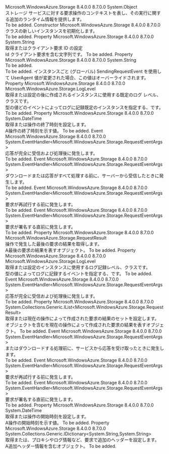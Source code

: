 <Type Name="OperationContext" FullName="Microsoft.WindowsAzure.Storage.OperationContext">
  <TypeSignature Language="C#" Value="public sealed class OperationContext" />
  <TypeSignature Language="ILAsm" Value=".class public auto ansi sealed OperationContext extends System.Object" />
  <TypeSignature Language="DocId" Value="T:Microsoft.WindowsAzure.Storage.OperationContext" />
  <TypeSignature Language="VB.NET" Value="Public NotInheritable Class OperationContext" />
  <TypeSignature Language="F#" Value="type OperationContext = class" />
  <AssemblyInfo>
    <AssemblyName>Microsoft.WindowsAzure.Storage</AssemblyName>
    <AssemblyVersion>8.4.0.0</AssemblyVersion>
    <AssemblyVersion>8.7.0.0</AssemblyVersion>
  </AssemblyInfo>
  <Base>
    <BaseTypeName>System.Object</BaseTypeName>
  </Base>
  <Interfaces />
  <Docs>
    <summary>
            ストレージ サービスに対する要求操作のコンテキストを表し、その実行に関する追加のランタイム情報を提供します。
            </summary>
    <remarks>To be added.</remarks>
  </Docs>
  <Members>
    <Member MemberName=".ctor">
      <MemberSignature Language="C#" Value="public OperationContext ();" />
      <MemberSignature Language="ILAsm" Value=".method public hidebysig specialname rtspecialname instance void .ctor() cil managed" />
      <MemberSignature Language="DocId" Value="M:Microsoft.WindowsAzure.Storage.OperationContext.#ctor" />
      <MemberSignature Language="VB.NET" Value="Public Sub New ()" />
      <MemberType>Constructor</MemberType>
      <AssemblyInfo>
        <AssemblyName>Microsoft.WindowsAzure.Storage</AssemblyName>
        <AssemblyVersion>8.4.0.0</AssemblyVersion>
        <AssemblyVersion>8.7.0.0</AssemblyVersion>
      </AssemblyInfo>
      <Parameters />
      <Docs>
        <summary>
            <see cref="T:Microsoft.WindowsAzure.Storage.OperationContext" /> クラスの新しいインスタンスを初期化します。
            </summary>
        <remarks>To be added.</remarks>
      </Docs>
    </Member>
    <Member MemberName="ClientRequestID">
      <MemberSignature Language="C#" Value="public string ClientRequestID { get; set; }" />
      <MemberSignature Language="ILAsm" Value=".property instance string ClientRequestID" />
      <MemberSignature Language="DocId" Value="P:Microsoft.WindowsAzure.Storage.OperationContext.ClientRequestID" />
      <MemberSignature Language="VB.NET" Value="Public Property ClientRequestID As String" />
      <MemberSignature Language="F#" Value="member this.ClientRequestID : string with get, set" Usage="Microsoft.WindowsAzure.Storage.OperationContext.ClientRequestID" />
      <MemberType>Property</MemberType>
      <AssemblyInfo>
        <AssemblyName>Microsoft.WindowsAzure.Storage</AssemblyName>
        <AssemblyVersion>8.4.0.0</AssemblyVersion>
        <AssemblyVersion>8.7.0.0</AssemblyVersion>
      </AssemblyInfo>
      <ReturnValue>
        <ReturnType>System.String</ReturnType>
      </ReturnValue>
      <Docs>
        <summary>
            取得またはクライアント要求 ID の設定
            </summary>
        <value>Id クライアント要求を含む文字列です。</value>
        <remarks>To be added.</remarks>
      </Docs>
    </Member>
    <Member MemberName="CustomUserAgent">
      <MemberSignature Language="C#" Value="public string CustomUserAgent { get; set; }" />
      <MemberSignature Language="ILAsm" Value=".property instance string CustomUserAgent" />
      <MemberSignature Language="DocId" Value="P:Microsoft.WindowsAzure.Storage.OperationContext.CustomUserAgent" />
      <MemberSignature Language="VB.NET" Value="Public Property CustomUserAgent As String" />
      <MemberSignature Language="F#" Value="member this.CustomUserAgent : string with get, set" Usage="Microsoft.WindowsAzure.Storage.OperationContext.CustomUserAgent" />
      <MemberType>Property</MemberType>
      <AssemblyInfo>
        <AssemblyName>Microsoft.WindowsAzure.Storage</AssemblyName>
        <AssemblyVersion>8.4.0.0</AssemblyVersion>
        <AssemblyVersion>8.7.0.0</AssemblyVersion>
      </AssemblyInfo>
      <ReturnValue>
        <ReturnType>System.String</ReturnType>
      </ReturnValue>
      <Docs>
        <summary>To be added.</summary>
        <value>To be added.</value>
        <remarks>インスタンスごと (グローバル) SendingRequestEvent を使用して UserAgent 値が変更された場合、この値はオーバーライドされます。</remarks>
      </Docs>
    </Member>
    <Member MemberName="DefaultLogLevel">
      <MemberSignature Language="C#" Value="public static Microsoft.WindowsAzure.Storage.LogLevel DefaultLogLevel { get; set; }" />
      <MemberSignature Language="ILAsm" Value=".property valuetype Microsoft.WindowsAzure.Storage.LogLevel DefaultLogLevel" />
      <MemberSignature Language="DocId" Value="P:Microsoft.WindowsAzure.Storage.OperationContext.DefaultLogLevel" />
      <MemberSignature Language="VB.NET" Value="Public Shared Property DefaultLogLevel As LogLevel" />
      <MemberSignature Language="F#" Value="member this.DefaultLogLevel : Microsoft.WindowsAzure.Storage.LogLevel with get, set" Usage="Microsoft.WindowsAzure.Storage.OperationContext.DefaultLogLevel" />
      <MemberType>Property</MemberType>
      <AssemblyInfo>
        <AssemblyName>Microsoft.WindowsAzure.Storage</AssemblyName>
        <AssemblyVersion>8.4.0.0</AssemblyVersion>
        <AssemblyVersion>8.7.0.0</AssemblyVersion>
      </AssemblyInfo>
      <ReturnValue>
        <ReturnType>Microsoft.WindowsAzure.Storage.LogLevel</ReturnType>
      </ReturnValue>
      <Docs>
        <summary>
            取得または設定の後に作成されるインスタンスに使用する既定のログ レベル、<see cref="T:Microsoft.WindowsAzure.Storage.OperationContext" />クラスです。
            </summary>
        <value>型の値<see cref="P:Microsoft.WindowsAzure.Storage.OperationContext.LogLevel" />どのイベントによってログに記録既定のインスタンスを指定する、<see cref="T:Microsoft.WindowsAzure.Storage.OperationContext" />です。</value>
        <remarks>To be added.</remarks>
      </Docs>
    </Member>
    <Member MemberName="EndTime">
      <MemberSignature Language="C#" Value="public DateTime EndTime { get; set; }" />
      <MemberSignature Language="ILAsm" Value=".property instance valuetype System.DateTime EndTime" />
      <MemberSignature Language="DocId" Value="P:Microsoft.WindowsAzure.Storage.OperationContext.EndTime" />
      <MemberSignature Language="VB.NET" Value="Public Property EndTime As DateTime" />
      <MemberSignature Language="F#" Value="member this.EndTime : DateTime with get, set" Usage="Microsoft.WindowsAzure.Storage.OperationContext.EndTime" />
      <MemberType>Property</MemberType>
      <AssemblyInfo>
        <AssemblyName>Microsoft.WindowsAzure.Storage</AssemblyName>
        <AssemblyVersion>8.4.0.0</AssemblyVersion>
        <AssemblyVersion>8.7.0.0</AssemblyVersion>
      </AssemblyInfo>
      <ReturnValue>
        <ReturnType>System.DateTime</ReturnType>
      </ReturnValue>
      <Docs>
        <summary>
            取得または操作の終了時刻を設定します。
            </summary>
        <value>A<see cref="T:System.DateTime" />操作の終了時刻を示す値。</value>
        <remarks>To be added.</remarks>
      </Docs>
    </Member>
    <Member MemberName="GlobalRequestCompleted">
      <MemberSignature Language="C#" Value="public static event EventHandler&lt;Microsoft.WindowsAzure.Storage.RequestEventArgs&gt; GlobalRequestCompleted;" />
      <MemberSignature Language="ILAsm" Value=".event class System.EventHandler`1&lt;class Microsoft.WindowsAzure.Storage.RequestEventArgs&gt; GlobalRequestCompleted" />
      <MemberSignature Language="DocId" Value="E:Microsoft.WindowsAzure.Storage.OperationContext.GlobalRequestCompleted" />
      <MemberSignature Language="VB.NET" Value="Public Shared Custom Event GlobalRequestCompleted As EventHandler(Of RequestEventArgs) " />
      <MemberSignature Language="F#" Value="member this.GlobalRequestCompleted : EventHandler&lt;Microsoft.WindowsAzure.Storage.RequestEventArgs&gt; " Usage="member this.GlobalRequestCompleted : System.EventHandler&lt;Microsoft.WindowsAzure.Storage.RequestEventArgs&gt; " />
      <MemberType>Event</MemberType>
      <AssemblyInfo>
        <AssemblyName>Microsoft.WindowsAzure.Storage</AssemblyName>
        <AssemblyVersion>8.4.0.0</AssemblyVersion>
        <AssemblyVersion>8.7.0.0</AssemblyVersion>
      </AssemblyInfo>
      <ReturnValue>
        <ReturnType>System.EventHandler&lt;Microsoft.WindowsAzure.Storage.RequestEventArgs&gt;</ReturnType>
      </ReturnValue>
      <Docs>
        <summary>
            応答が完全に受信および処理後に発生します。
            </summary>
        <remarks>To be added.</remarks>
      </Docs>
    </Member>
    <Member MemberName="GlobalResponseReceived">
      <MemberSignature Language="C#" Value="public static event EventHandler&lt;Microsoft.WindowsAzure.Storage.RequestEventArgs&gt; GlobalResponseReceived;" />
      <MemberSignature Language="ILAsm" Value=".event class System.EventHandler`1&lt;class Microsoft.WindowsAzure.Storage.RequestEventArgs&gt; GlobalResponseReceived" />
      <MemberSignature Language="DocId" Value="E:Microsoft.WindowsAzure.Storage.OperationContext.GlobalResponseReceived" />
      <MemberSignature Language="VB.NET" Value="Public Shared Custom Event GlobalResponseReceived As EventHandler(Of RequestEventArgs) " />
      <MemberSignature Language="F#" Value="member this.GlobalResponseReceived : EventHandler&lt;Microsoft.WindowsAzure.Storage.RequestEventArgs&gt; " Usage="member this.GlobalResponseReceived : System.EventHandler&lt;Microsoft.WindowsAzure.Storage.RequestEventArgs&gt; " />
      <MemberType>Event</MemberType>
      <AssemblyInfo>
        <AssemblyName>Microsoft.WindowsAzure.Storage</AssemblyName>
        <AssemblyVersion>8.4.0.0</AssemblyVersion>
        <AssemblyVersion>8.7.0.0</AssemblyVersion>
      </AssemblyInfo>
      <ReturnValue>
        <ReturnType>System.EventHandler&lt;Microsoft.WindowsAzure.Storage.RequestEventArgs&gt;</ReturnType>
      </ReturnValue>
      <Docs>
        <summary>
            ダウンロードまたは応答がすべて処理する前に、サーバーから受信したときに発生します。
            </summary>
        <remarks>To be added.</remarks>
      </Docs>
    </Member>
    <Member MemberName="GlobalRetrying">
      <MemberSignature Language="C#" Value="public static event EventHandler&lt;Microsoft.WindowsAzure.Storage.RequestEventArgs&gt; GlobalRetrying;" />
      <MemberSignature Language="ILAsm" Value=".event class System.EventHandler`1&lt;class Microsoft.WindowsAzure.Storage.RequestEventArgs&gt; GlobalRetrying" />
      <MemberSignature Language="DocId" Value="E:Microsoft.WindowsAzure.Storage.OperationContext.GlobalRetrying" />
      <MemberSignature Language="VB.NET" Value="Public Shared Custom Event GlobalRetrying As EventHandler(Of RequestEventArgs) " />
      <MemberSignature Language="F#" Value="member this.GlobalRetrying : EventHandler&lt;Microsoft.WindowsAzure.Storage.RequestEventArgs&gt; " Usage="member this.GlobalRetrying : System.EventHandler&lt;Microsoft.WindowsAzure.Storage.RequestEventArgs&gt; " />
      <MemberType>Event</MemberType>
      <AssemblyInfo>
        <AssemblyName>Microsoft.WindowsAzure.Storage</AssemblyName>
        <AssemblyVersion>8.4.0.0</AssemblyVersion>
        <AssemblyVersion>8.7.0.0</AssemblyVersion>
      </AssemblyInfo>
      <ReturnValue>
        <ReturnType>System.EventHandler&lt;Microsoft.WindowsAzure.Storage.RequestEventArgs&gt;</ReturnType>
      </ReturnValue>
      <Docs>
        <summary>
            要求が再試行する前に発生します。
            </summary>
        <remarks>To be added.</remarks>
      </Docs>
    </Member>
    <Member MemberName="GlobalSendingRequest">
      <MemberSignature Language="C#" Value="public static event EventHandler&lt;Microsoft.WindowsAzure.Storage.RequestEventArgs&gt; GlobalSendingRequest;" />
      <MemberSignature Language="ILAsm" Value=".event class System.EventHandler`1&lt;class Microsoft.WindowsAzure.Storage.RequestEventArgs&gt; GlobalSendingRequest" />
      <MemberSignature Language="DocId" Value="E:Microsoft.WindowsAzure.Storage.OperationContext.GlobalSendingRequest" />
      <MemberSignature Language="VB.NET" Value="Public Shared Custom Event GlobalSendingRequest As EventHandler(Of RequestEventArgs) " />
      <MemberSignature Language="F#" Value="member this.GlobalSendingRequest : EventHandler&lt;Microsoft.WindowsAzure.Storage.RequestEventArgs&gt; " Usage="member this.GlobalSendingRequest : System.EventHandler&lt;Microsoft.WindowsAzure.Storage.RequestEventArgs&gt; " />
      <MemberType>Event</MemberType>
      <AssemblyInfo>
        <AssemblyName>Microsoft.WindowsAzure.Storage</AssemblyName>
        <AssemblyVersion>8.4.0.0</AssemblyVersion>
        <AssemblyVersion>8.7.0.0</AssemblyVersion>
      </AssemblyInfo>
      <ReturnValue>
        <ReturnType>System.EventHandler&lt;Microsoft.WindowsAzure.Storage.RequestEventArgs&gt;</ReturnType>
      </ReturnValue>
      <Docs>
        <summary>
            要求が署名する直前に発生します。
            </summary>
        <remarks>To be added.</remarks>
      </Docs>
    </Member>
    <Member MemberName="LastResult">
      <MemberSignature Language="C#" Value="public Microsoft.WindowsAzure.Storage.RequestResult LastResult { get; }" />
      <MemberSignature Language="ILAsm" Value=".property instance class Microsoft.WindowsAzure.Storage.RequestResult LastResult" />
      <MemberSignature Language="DocId" Value="P:Microsoft.WindowsAzure.Storage.OperationContext.LastResult" />
      <MemberSignature Language="VB.NET" Value="Public ReadOnly Property LastResult As RequestResult" />
      <MemberSignature Language="F#" Value="member this.LastResult : Microsoft.WindowsAzure.Storage.RequestResult" Usage="Microsoft.WindowsAzure.Storage.OperationContext.LastResult" />
      <MemberType>Property</MemberType>
      <AssemblyInfo>
        <AssemblyName>Microsoft.WindowsAzure.Storage</AssemblyName>
        <AssemblyVersion>8.4.0.0</AssemblyVersion>
        <AssemblyVersion>8.7.0.0</AssemblyVersion>
      </AssemblyInfo>
      <ReturnValue>
        <ReturnType>Microsoft.WindowsAzure.Storage.RequestResult</ReturnType>
      </ReturnValue>
      <Docs>
        <summary>
            操作で発生した最後の要求の結果を取得します。
            </summary>
        <value>A<see cref="T:Microsoft.WindowsAzure.Storage.RequestResult" />最後の要求の結果を表すオブジェクト。</value>
        <remarks>To be added.</remarks>
      </Docs>
    </Member>
    <Member MemberName="LogLevel">
      <MemberSignature Language="C#" Value="public Microsoft.WindowsAzure.Storage.LogLevel LogLevel { get; set; }" />
      <MemberSignature Language="ILAsm" Value=".property instance valuetype Microsoft.WindowsAzure.Storage.LogLevel LogLevel" />
      <MemberSignature Language="DocId" Value="P:Microsoft.WindowsAzure.Storage.OperationContext.LogLevel" />
      <MemberSignature Language="VB.NET" Value="Public Property LogLevel As LogLevel" />
      <MemberSignature Language="F#" Value="member this.LogLevel : Microsoft.WindowsAzure.Storage.LogLevel with get, set" Usage="Microsoft.WindowsAzure.Storage.OperationContext.LogLevel" />
      <MemberType>Property</MemberType>
      <AssemblyInfo>
        <AssemblyName>Microsoft.WindowsAzure.Storage</AssemblyName>
        <AssemblyVersion>8.4.0.0</AssemblyVersion>
        <AssemblyVersion>8.7.0.0</AssemblyVersion>
      </AssemblyInfo>
      <ReturnValue>
        <ReturnType>Microsoft.WindowsAzure.Storage.LogLevel</ReturnType>
      </ReturnValue>
      <Docs>
        <summary>
            取得または設定のインスタンスに使用するログ記録レベル、<see cref="T:Microsoft.WindowsAzure.Storage.OperationContext" />クラスです。
            </summary>
        <value>型の値<see cref="P:Microsoft.WindowsAzure.Storage.OperationContext.LogLevel" />によってログに記録するイベントを指定する、<see cref="T:Microsoft.WindowsAzure.Storage.OperationContext" />です。</value>
        <remarks>To be added.</remarks>
      </Docs>
    </Member>
    <Member MemberName="RequestCompleted">
      <MemberSignature Language="C#" Value="public event EventHandler&lt;Microsoft.WindowsAzure.Storage.RequestEventArgs&gt; RequestCompleted;" />
      <MemberSignature Language="ILAsm" Value=".event class System.EventHandler`1&lt;class Microsoft.WindowsAzure.Storage.RequestEventArgs&gt; RequestCompleted" />
      <MemberSignature Language="DocId" Value="E:Microsoft.WindowsAzure.Storage.OperationContext.RequestCompleted" />
      <MemberSignature Language="VB.NET" Value="Public Custom Event RequestCompleted As EventHandler(Of RequestEventArgs) " />
      <MemberSignature Language="F#" Value="member this.RequestCompleted : EventHandler&lt;Microsoft.WindowsAzure.Storage.RequestEventArgs&gt; " Usage="member this.RequestCompleted : System.EventHandler&lt;Microsoft.WindowsAzure.Storage.RequestEventArgs&gt; " />
      <MemberType>Event</MemberType>
      <AssemblyInfo>
        <AssemblyName>Microsoft.WindowsAzure.Storage</AssemblyName>
        <AssemblyVersion>8.4.0.0</AssemblyVersion>
        <AssemblyVersion>8.7.0.0</AssemblyVersion>
      </AssemblyInfo>
      <ReturnValue>
        <ReturnType>System.EventHandler&lt;Microsoft.WindowsAzure.Storage.RequestEventArgs&gt;</ReturnType>
      </ReturnValue>
      <Docs>
        <summary>
            応答が完全に受信および処理後に発生します。
            </summary>
        <remarks>To be added.</remarks>
      </Docs>
    </Member>
    <Member MemberName="RequestResults">
      <MemberSignature Language="C#" Value="public System.Collections.Generic.IList&lt;Microsoft.WindowsAzure.Storage.RequestResult&gt; RequestResults { get; }" />
      <MemberSignature Language="ILAsm" Value=".property instance class System.Collections.Generic.IList`1&lt;class Microsoft.WindowsAzure.Storage.RequestResult&gt; RequestResults" />
      <MemberSignature Language="DocId" Value="P:Microsoft.WindowsAzure.Storage.OperationContext.RequestResults" />
      <MemberSignature Language="VB.NET" Value="Public ReadOnly Property RequestResults As IList(Of RequestResult)" />
      <MemberSignature Language="F#" Value="member this.RequestResults : System.Collections.Generic.IList&lt;Microsoft.WindowsAzure.Storage.RequestResult&gt;" Usage="Microsoft.WindowsAzure.Storage.OperationContext.RequestResults" />
      <MemberType>Property</MemberType>
      <AssemblyInfo>
        <AssemblyName>Microsoft.WindowsAzure.Storage</AssemblyName>
        <AssemblyVersion>8.4.0.0</AssemblyVersion>
        <AssemblyVersion>8.7.0.0</AssemblyVersion>
      </AssemblyInfo>
      <ReturnValue>
        <ReturnType>System.Collections.Generic.IList&lt;Microsoft.WindowsAzure.Storage.RequestResult&gt;</ReturnType>
      </ReturnValue>
      <Docs>
        <summary>
            取得または現在の操作によって作成された要求の結果のセットを設定します。
            </summary>
        <value><see cref="T:System.Collections.IList" />オブジェクトを含む<see cref="T:Microsoft.WindowsAzure.Storage.RequestResult" />を現在の操作によって作成された要求の結果を表すオブジェクト。</value>
        <remarks>To be added.</remarks>
      </Docs>
    </Member>
    <Member MemberName="ResponseReceived">
      <MemberSignature Language="C#" Value="public event EventHandler&lt;Microsoft.WindowsAzure.Storage.RequestEventArgs&gt; ResponseReceived;" />
      <MemberSignature Language="ILAsm" Value=".event class System.EventHandler`1&lt;class Microsoft.WindowsAzure.Storage.RequestEventArgs&gt; ResponseReceived" />
      <MemberSignature Language="DocId" Value="E:Microsoft.WindowsAzure.Storage.OperationContext.ResponseReceived" />
      <MemberSignature Language="VB.NET" Value="Public Custom Event ResponseReceived As EventHandler(Of RequestEventArgs) " />
      <MemberSignature Language="F#" Value="member this.ResponseReceived : EventHandler&lt;Microsoft.WindowsAzure.Storage.RequestEventArgs&gt; " Usage="member this.ResponseReceived : System.EventHandler&lt;Microsoft.WindowsAzure.Storage.RequestEventArgs&gt; " />
      <MemberType>Event</MemberType>
      <AssemblyInfo>
        <AssemblyName>Microsoft.WindowsAzure.Storage</AssemblyName>
        <AssemblyVersion>8.4.0.0</AssemblyVersion>
        <AssemblyVersion>8.7.0.0</AssemblyVersion>
      </AssemblyInfo>
      <ReturnValue>
        <ReturnType>System.EventHandler&lt;Microsoft.WindowsAzure.Storage.RequestEventArgs&gt;</ReturnType>
      </ReturnValue>
      <Docs>
        <summary>
            またはダウンロードする処理前に、サービスから応答を受け取ったときに発生します。
            </summary>
        <remarks>To be added.</remarks>
      </Docs>
    </Member>
    <Member MemberName="Retrying">
      <MemberSignature Language="C#" Value="public event EventHandler&lt;Microsoft.WindowsAzure.Storage.RequestEventArgs&gt; Retrying;" />
      <MemberSignature Language="ILAsm" Value=".event class System.EventHandler`1&lt;class Microsoft.WindowsAzure.Storage.RequestEventArgs&gt; Retrying" />
      <MemberSignature Language="DocId" Value="E:Microsoft.WindowsAzure.Storage.OperationContext.Retrying" />
      <MemberSignature Language="VB.NET" Value="Public Custom Event Retrying As EventHandler(Of RequestEventArgs) " />
      <MemberSignature Language="F#" Value="member this.Retrying : EventHandler&lt;Microsoft.WindowsAzure.Storage.RequestEventArgs&gt; " Usage="member this.Retrying : System.EventHandler&lt;Microsoft.WindowsAzure.Storage.RequestEventArgs&gt; " />
      <MemberType>Event</MemberType>
      <AssemblyInfo>
        <AssemblyName>Microsoft.WindowsAzure.Storage</AssemblyName>
        <AssemblyVersion>8.4.0.0</AssemblyVersion>
        <AssemblyVersion>8.7.0.0</AssemblyVersion>
      </AssemblyInfo>
      <ReturnValue>
        <ReturnType>System.EventHandler&lt;Microsoft.WindowsAzure.Storage.RequestEventArgs&gt;</ReturnType>
      </ReturnValue>
      <Docs>
        <summary>
            要求が再試行する前に発生します。
            </summary>
        <remarks>To be added.</remarks>
      </Docs>
    </Member>
    <Member MemberName="SendingRequest">
      <MemberSignature Language="C#" Value="public event EventHandler&lt;Microsoft.WindowsAzure.Storage.RequestEventArgs&gt; SendingRequest;" />
      <MemberSignature Language="ILAsm" Value=".event class System.EventHandler`1&lt;class Microsoft.WindowsAzure.Storage.RequestEventArgs&gt; SendingRequest" />
      <MemberSignature Language="DocId" Value="E:Microsoft.WindowsAzure.Storage.OperationContext.SendingRequest" />
      <MemberSignature Language="VB.NET" Value="Public Custom Event SendingRequest As EventHandler(Of RequestEventArgs) " />
      <MemberSignature Language="F#" Value="member this.SendingRequest : EventHandler&lt;Microsoft.WindowsAzure.Storage.RequestEventArgs&gt; " Usage="member this.SendingRequest : System.EventHandler&lt;Microsoft.WindowsAzure.Storage.RequestEventArgs&gt; " />
      <MemberType>Event</MemberType>
      <AssemblyInfo>
        <AssemblyName>Microsoft.WindowsAzure.Storage</AssemblyName>
        <AssemblyVersion>8.4.0.0</AssemblyVersion>
        <AssemblyVersion>8.7.0.0</AssemblyVersion>
      </AssemblyInfo>
      <ReturnValue>
        <ReturnType>System.EventHandler&lt;Microsoft.WindowsAzure.Storage.RequestEventArgs&gt;</ReturnType>
      </ReturnValue>
      <Docs>
        <summary>
            要求が署名する直前に発生します。
            </summary>
        <remarks>To be added.</remarks>
      </Docs>
    </Member>
    <Member MemberName="StartTime">
      <MemberSignature Language="C#" Value="public DateTime StartTime { get; set; }" />
      <MemberSignature Language="ILAsm" Value=".property instance valuetype System.DateTime StartTime" />
      <MemberSignature Language="DocId" Value="P:Microsoft.WindowsAzure.Storage.OperationContext.StartTime" />
      <MemberSignature Language="VB.NET" Value="Public Property StartTime As DateTime" />
      <MemberSignature Language="F#" Value="member this.StartTime : DateTime with get, set" Usage="Microsoft.WindowsAzure.Storage.OperationContext.StartTime" />
      <MemberType>Property</MemberType>
      <AssemblyInfo>
        <AssemblyName>Microsoft.WindowsAzure.Storage</AssemblyName>
        <AssemblyVersion>8.4.0.0</AssemblyVersion>
        <AssemblyVersion>8.7.0.0</AssemblyVersion>
      </AssemblyInfo>
      <ReturnValue>
        <ReturnType>System.DateTime</ReturnType>
      </ReturnValue>
      <Docs>
        <summary>
            取得または操作の開始時刻を設定します。
            </summary>
        <value>A<see cref="T:System.DateTime" />操作の開始時刻を示す値。</value>
        <remarks>To be added.</remarks>
      </Docs>
    </Member>
    <Member MemberName="UserHeaders">
      <MemberSignature Language="C#" Value="public System.Collections.Generic.IDictionary&lt;string,string&gt; UserHeaders { get; set; }" />
      <MemberSignature Language="ILAsm" Value=".property instance class System.Collections.Generic.IDictionary`2&lt;string, string&gt; UserHeaders" />
      <MemberSignature Language="DocId" Value="P:Microsoft.WindowsAzure.Storage.OperationContext.UserHeaders" />
      <MemberSignature Language="VB.NET" Value="Public Property UserHeaders As IDictionary(Of String, String)" />
      <MemberSignature Language="F#" Value="member this.UserHeaders : System.Collections.Generic.IDictionary&lt;string, string&gt; with get, set" Usage="Microsoft.WindowsAzure.Storage.OperationContext.UserHeaders" />
      <MemberType>Property</MemberType>
      <AssemblyInfo>
        <AssemblyName>Microsoft.WindowsAzure.Storage</AssemblyName>
        <AssemblyVersion>8.4.0.0</AssemblyVersion>
        <AssemblyVersion>8.7.0.0</AssemblyVersion>
      </AssemblyInfo>
      <ReturnValue>
        <ReturnType>System.Collections.Generic.IDictionary&lt;System.String,System.String&gt;</ReturnType>
      </ReturnValue>
      <Docs>
        <summary>
            取得または、プロキシやログ情報など、要求で追加のヘッダーを設定します。
            </summary>
        <value>A<see cref="T:System.Collections.Generic.IDictionary`2" />追加ヘッダー情報を含むオブジェクト。</value>
        <remarks>To be added.</remarks>
      </Docs>
    </Member>
  </Members>
</Type>